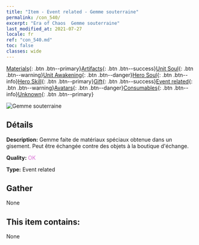 ```yaml
---
title: "Item - Event related - Gemme souterraine"
permalink: /con_540/
excerpt: "Era of Chaos  Gemme souterraine"
last_modified_at: 2021-07-27
locale: fr
ref: "con_540.md"
toc: false
classes: wide
---
```

 [Materials](/ItemsFR/){: .btn .btn--primary}[Artifacts](/ItemsFR/Artifacts/){: .btn .btn--success}[Unit Soul](/ItemsFR/UnitSoul/){: .btn .btn--warning}[Unit Awakening](/ItemsFR/UnitAwakening/){: .btn .btn--danger}[Hero Soul](/ItemsFR/HeroSoul/){: .btn .btn--info}[Hero Skill](/ItemsFR/HeroSkill/){: .btn .btn--primary}[Gift](/ItemsFR/Gift/){: .btn .btn--success}[Event related](/ItemsFR/Events/){: .btn .btn--warning}[Avatars](/ItemsFR/Avatars/){: .btn .btn--danger}[Consumables](/ItemsFR/Consumables/){: .btn .btn--info}[Unknown](/ItemsFR/Unknown/){: .btn .btn--primary}

 ![Gemme souterraine](/images/t/i_10026.png)

## Détails
 **Description:** Gemme faite de matériaux spéciaux obtenue dans un gisement. Peut être échangée contre des objets à la boutique d'échange.

 **Quality:** <span style="color: #DA70D6">OK</span>

 **Type:** Event related

## Gather

  None

## This item contains:

  None

